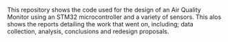 This repository shows the code used for the design of an Air Quality Monitor using an STM32 microcontroller and a variety of sensors.
This alos shows the reports detailing the work that went on, including; data collection, analysis, conclusions and redesign proposals.
